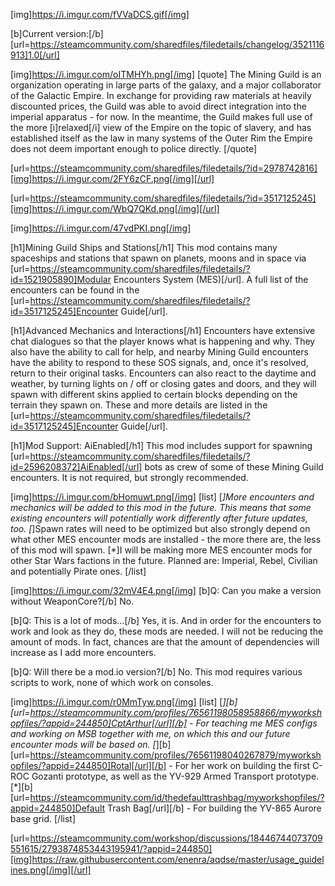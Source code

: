 [img]https://i.imgur.com/fVVaDCS.gif[/img]

[b]Current version:[/b] [url=https://steamcommunity.com/sharedfiles/filedetails/changelog/3521116913]1.0[/url]

[img]https://i.imgur.com/oITMHYh.png[/img]
[quote]
The Mining Guild is an organization operating in large parts of the galaxy, and a major collaborator of the Galactic Empire. In exchange for providing raw materials at heavily discounted prices, the Guild was able to avoid direct integration into the imperial apparatus - for now. In the meantime, the Guild makes full use of the more [i]relaxed[/i] view of the Empire on the topic of slavery, and has established itself as the law in many systems of the Outer Rim the Empire does not deem important enough to police directly.
[/quote]

[url=https://steamcommunity.com/sharedfiles/filedetails/?id=2978742816][img]https://i.imgur.com/2FY6zCF.png[/img][/url]

[url=https://steamcommunity.com/sharedfiles/filedetails/?id=3517125245][img]https://i.imgur.com/WbQ7QKd.png[/img][/url]

[img]https://i.imgur.com/47vdPKI.png[/img]

[h1]Mining Guild Ships and Stations[/h1]
This mod contains many spaceships and stations that spawn on planets, moons and in space via [url=https://steamcommunity.com/sharedfiles/filedetails/?id=1521905890]Modular Encounters System (MES)[/url]. A full list of the encounters can be found in the [url=https://steamcommunity.com/sharedfiles/filedetails/?id=3517125245]Encounter Guide[/url].

[h1]Advanced Mechanics and Interactions[/h1]
Encounters have extensive chat dialogues so that the player knows what is happening and why. They also have the ability to call for help, and nearby Mining Guild encounters have the ability to respond to these SOS signals, and, once it's resolved, return to their original tasks. Encounters can also react to the daytime and weather, by turning lights on / off or closing gates and doors, and they will spawn with different skins applied to certain blocks depending on the terrain they spawn on. These and more details are listed in the [url=https://steamcommunity.com/sharedfiles/filedetails/?id=3517125245]Encounter Guide[/url].

[h1]Mod Support: AiEnabled[/h1]
This mod includes support for spawning [url=https://steamcommunity.com/sharedfiles/filedetails/?id=2596208372]AiEnabled[/url] bots as crew of some of these Mining Guild encounters. It is not required, but strongly recommended.


[img]https://i.imgur.com/bHomuwt.png[/img]
[list]
[*]More encounters and mechanics will be added to this mod in the future. This means that some existing encounters will potentially work differently after future updates, too.
[*]Spawn rates will need to be optimized but also strongly depend on what other MES encounter mods are installed - the more there are, the less of this mod will spawn.
[*]I will be making more MES encounter mods for other Star Wars factions in the future. Planned are: Imperial, Rebel, Civilian and potentially Pirate ones.
[/list]


[img]https://i.imgur.com/32mV4E4.png[/img]
[b]Q: Can you make a version without WeaponCore?[/b]
No.

[b]Q: This is a lot of mods...[/b]
Yes, it is. And in order for the encounters to work and look as they do, these mods are needed. I will not be reducing the amount of mods. In fact, chances are that the amount of dependencies will increase as I add more encounters.

[b]Q: Will there be a mod.io version?[/b]
No. This mod requires various scripts to work, none of which work on consoles.


[img]https://i.imgur.com/r0MmTyw.png[/img]
[list]
[*][b][url=https://steamcommunity.com/profiles/76561198058958866/myworkshopfiles/?appid=244850]CptArthur[/url][/b] - For teaching me MES configs and working on MSB together with me, on which this and our future encounter mods will be based on.
[*][b][url=https://steamcommunity.com/profiles/76561198040267879/myworkshopfiles/?appid=244850]Rotal[/url][/b] - For her work on building the first C-ROC Gozanti prototype, as well as the YV-929 Armed Transport prototype.
[*][b][url=https://steamcommunity.com/id/thedefaulttrashbag/myworkshopfiles/?appid=244850]Default Trash Bag[/url][/b] - For building the YV-865 Aurore base grid.
[/list]


[url=https://steamcommunity.com/workshop/discussions/18446744073709551615/2793874853443195941/?appid=244850][img]https://raw.githubusercontent.com/enenra/aqdse/master/usage_guidelines.png[/img][/url]